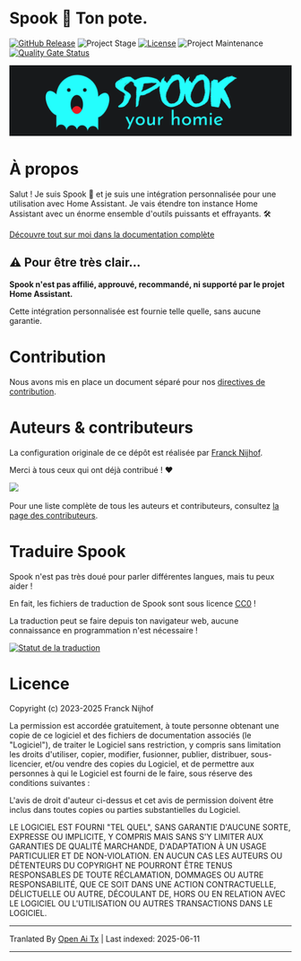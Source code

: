 # Spook 👻 Ton pote.

[![GitHub Release][releases-shield]][releases]
![Project Stage][project-stage-shield]
[![License][license-shield]](LICENSE.md)
![Project Maintenance][maintenance-shield]
[![Quality Gate Status][sonarcloud-shield]][sonarcloud]

![Spook - Ton pote](https://raw.githubusercontent.com/frenck/spook/main/logos/logo_wordmark_catchphrase_2048x512.png)

# À propos

Salut ! Je suis Spook 👻 et je suis une intégration personnalisée pour une utilisation avec Home Assistant.
Je vais étendre ton instance Home Assistant avec un énorme ensemble d'outils puissants et effrayants. 🛠️

[Découvre tout sur moi dans la documentation complète](https://spook.boo/)

## ⚠️ Pour être très clair...

**Spook n'est pas affilié, approuvé, recommandé, ni supporté par le projet Home Assistant.**

Cette intégration personnalisée est fournie telle quelle, sans aucune garantie.

# Contribution

Nous avons mis en place un document séparé pour nos [directives de contribution](https://spook.boo/development).

# Auteurs & contributeurs

La configuration originale de ce dépôt est réalisée par [Franck Nijhof][frenck].

Merci à tous ceux qui ont déjà contribué ! ❤️

<a href="https://github.com/frenck/spook/graphs/contributors">
  <img src="https://contrib.rocks/image?repo=frenck/spook" />
</a>

Pour une liste complète de tous les auteurs et contributeurs,
consultez [la page des contributeurs][contributors].

# Traduire Spook

Spook n'est pas très doué pour parler différentes langues, mais tu peux aider !

En fait, les fichiers de traduction de Spook sont sous licence [CC0](https://raw.githubusercontent.com/frenck/spook/main/custom_components/spook/translations/LICENSE.md) !

La traduction peut se faire depuis ton navigateur web, aucune connaissance en programmation
n'est nécessaire !

[![Statut de la traduction](https://hosted.weblate.org/widgets/spook/-/integration/open-graph.png)](https://hosted.weblate.org/engage/spook/)

# Licence

Copyright (c) 2023-2025 Franck Nijhof

La permission est accordée gratuitement, à toute personne obtenant une copie
de ce logiciel et des fichiers de documentation associés (le "Logiciel"), de traiter
le Logiciel sans restriction, y compris sans limitation les droits
d'utiliser, copier, modifier, fusionner, publier, distribuer, sous-licencier, et/ou vendre
des copies du Logiciel, et de permettre aux personnes à qui le Logiciel est
fourni de le faire, sous réserve des conditions suivantes :

L'avis de droit d'auteur ci-dessus et cet avis de permission doivent être inclus dans toutes
copies ou parties substantielles du Logiciel.

LE LOGICIEL EST FOURNI "TEL QUEL", SANS GARANTIE D'AUCUNE SORTE, EXPRESSE OU
IMPLICITE, Y COMPRIS MAIS SANS S'Y LIMITER AUX GARANTIES DE QUALITÉ MARCHANDE,
D'ADAPTATION À UN USAGE PARTICULIER ET DE NON-VIOLATION. EN AUCUN CAS LES
AUTEURS OU DÉTENTEURS DU COPYRIGHT NE POURRONT ÊTRE TENUS RESPONSABLES DE TOUTE RÉCLAMATION, DOMMAGES OU AUTRE
RESPONSABILITÉ, QUE CE SOIT DANS UNE ACTION CONTRACTUELLE, DÉLICTUELLE OU AUTRE, DÉCOULANT DE,
HORS OU EN RELATION AVEC LE LOGICIEL OU L'UTILISATION OU AUTRES TRANSACTIONS DANS
LE LOGICIEL.

[contributors]: https://github.com/frenck/spook/graphs/contributors
[frenck]: https://github.com/frenck
[license-shield]: https://img.shields.io/github/license/frenck/spook.svg
[project-stage-shield]: https://img.shields.io/badge/project%20stage-SPOOKED-red.svg
[releases-shield]: https://img.shields.io/github/release/frenck/spook.svg
[releases]: https://github.com/frenck/spook/releases
[maintenance-shield]: https://img.shields.io/maintenance/yes/2025.svg
[sonarcloud-shield]: https://sonarcloud.io/api/project_badges/measure?project=frenck_python-elgato&metric=alert_status
[sonarcloud]: https://sonarcloud.io/summary/new_code?id=frenck_python-elgato


---


Tranlated By [Open Ai Tx](https://github.com/OpenAiTx/OpenAiTx) | Last indexed: 2025-06-11


---